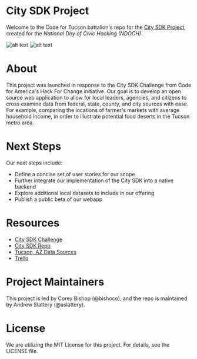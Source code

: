 # City SDK Project
Welcome to the Code for Tucson battalion's repo for the [City SDK Project](http://uscensusbureau.github.io/citysdk/), created for the _National Day of Civic Hacking (NDOCH)_.

![alt text](https://i.imgur.com/1nPxHDB.jpg "Presentation at NDOCH")
![alt text](https://i.imgur.com/0149ets.png "Very basic UI mockup")

# About
This project was launched in response to the City SDK Challenge from Code for America's Hack For Change initiative. Our goal is to develop an open source web application to allow for local leaders, agencies, and citizens to cross examine data from federal, state, county, and city sources with ease. For example, comparing the locations of farmer's markets with average household income, in order to illustrate potential food deserts in the Tucson metro area.

# Next Steps
Our next steps include:
- Define a concise set of user stories for our scope
- Further integrate our implementation of the City SDK into a native backend
- Explore additional local datasets to include in our offering
- Publish a public beta of our webapp

# Resources
- [City SDK Challenge](http://hackforchange.org/challenges/citysdk/)
- [City SDK Repo](http://uscensusbureau.github.io/citysdk/)
- [Tucson, AZ Data Sources](http://data.tucsonaz.gov/)
- [Trello](https://trello.com/b/ELhLYvjL/city-sdk)

# Project Maintainers
This project is led by Corey Bishop (@bishoco), and the repo is maintained by Andrew Slattery (@aslattery).

# License
We are utilizing the MIT License for this project. For details, see the LICENSE file.
